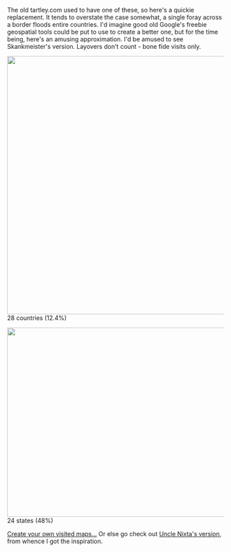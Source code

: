 <!--
.. title: Countries and US States visited
.. slug: countries-and-us-states-visited
.. date: 2007-05-23 14:13:40-05:00
.. tags: Journal,Refried
.. category: Journal
.. link: 
.. description: 
.. type: text
-->


The old tartley.com used to have one of these, so here's a quickie
replacement. It tends to overstate the case somewhat, a single foray
across a border floods entire countries. I'd imagine good old Google's
freebie geospatial tools could be put to use to create a better one, but
for the time being, here's an amusing approximation. I'd be amused to
see Skankmeister's version. Layovers don't count - bone fide visits only.

<img src="http://chart.apis.google.com/chart?cht=map:fixed=-70,-180,80,180&chs=450x300&chf=bg,s,336699&chco=d0d0d0,cc0000&chd=s:9999999999999999999999999999&chld=CA|US|MX|MA|AT|HR|CZ|DK|FR|DE|GI|GR|IE|IT|PL|PT|SI|ES|CH|UK|AU|VN|TR|TH|NZ|GB|SE|HU" width="900" height="600" ><br/>
28 countries (12.4%)<br/>

<img src="http://chart.apis.google.com/chart?cht=t&chtm=usa&chs=440x220&chf=bg,s,336699&chco=d0d0d0,cc0000&chd=s:999999999999999999999999&chld=AZCACODCFLIDILIAKYLAMNMTNENVNMNYOHORUTWAWYINWIPA" width="880" height="440" ><br/>24 states (48%)

[Create your own visited maps...](https://douweosinga.com/projects/visited?region=world)
Or else go check out
[Uncle Nixta's version](http://nixtasinks.nixta.com/2007/05/travel-accuratification.html),
from whence I got the inspiration.
